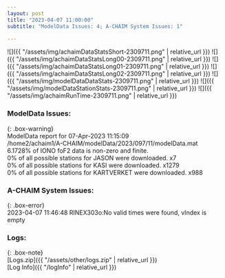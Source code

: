 ```yaml
---
layout: post
title: "2023-04-07 11:00:00"
subtitle: "ModelData Issues: 4; A-CHAIM System Issues: 1"

---
```


![]({{ "/assets/img/achaimDataStatsShort-2309711.png" | relative_url }})
![]({{ "/assets/img/achaimDataStatsLong00-2309711.png" | relative_url }})
![]({{ "/assets/img/achaimDataStatsLong01-2309711.png" | relative_url }})
![]({{ "/assets/img/achaimDataStatsLong02-2309711.png" | relative_url }})
![]({{ "/assets/img/modelDataDataStats-2309711.png" | relative_url }})
![]({{ "/assets/img/modelDataStationStats-2309711.png" | relative_url }})
![]({{ "/assets/img/achaimRunTime-2309711.png" | relative_url }})


### ModelData Issues:  
  
{: .box-warning}  
 ModelData report for 07-Apr-2023 11:15:09   
 /home2/achaim1/A-CHAIM/modelData/2023/097/11/modelData.mat   
 6.1728% of IONO foF2 data is non-zero and finite.   
 0% of all possible stations for JASON were downloaded. x7   
 0% of all possible stations for KASI were downloaded. x1279   
 0% of all possible stations for KARTVERKET were downloaded. x988   
  
### A-CHAIM System Issues:  
  
{: .box-error}  
2023-04-07 11:46:48 RINEX303o:No valid times were found, vIndex is empty  

### Logs:  
  
{: .box-note}  
[Logs.zip]({{ "/assets/other/logs.zip" | relative_url }})  
[Log Info]({{ "/logInfo" | relative_url }})  
